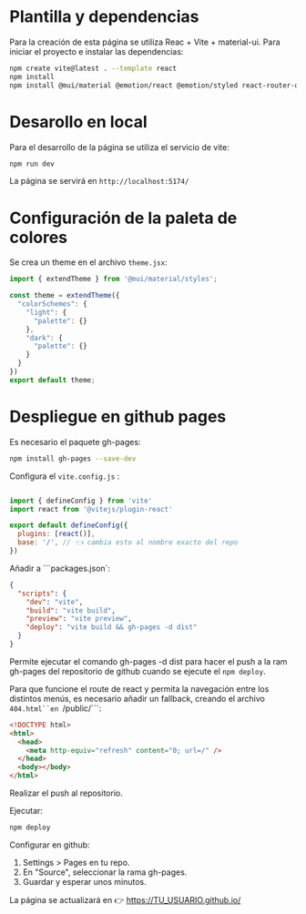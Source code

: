 # Plantilla y dependencias

Para la creación de esta página se utiliza Reac + Vite + material-ui. Para iniciar el proyecto e instalar las dependencias:

```bash
npm create vite@latest . --template react
npm install
npm install @mui/material @emotion/react @emotion/styled react-router-dom @mui/material-icons

```

# Desarollo en local
Para el desarrollo de la página se utiliza el servicio de vite:

```bash
npm run dev
```

La página se servirá en ```http://localhost:5174/```

# Configuración de la paleta de colores

Se crea un theme en el archivo ```theme.jsx```:
```jsx
import { extendTheme } from '@mui/material/styles';

const theme = extendTheme({
  "colorSchemes": {
    "light": {
      "palette": {}
    },
    "dark": {
      "palette": {}
    }
  }
})
export default theme;
```

# Despliegue en github pages

Es necesario el paquete gh-pages:

```bash
npm install gh-pages --save-dev
```

Configura el ```vite.config.js``` :
```jsx

import { defineConfig } from 'vite'
import react from '@vitejs/plugin-react'

export default defineConfig({
  plugins: [react()],
  base: '/', // 👈 cambia esto al nombre exacto del repo
})
```

Añadir a ```packages.json`:

```json
{
  "scripts": {
    "dev": "vite",
    "build": "vite build",
    "preview": "vite preview",
    "deploy": "vite build && gh-pages -d dist"
  }
}
```

Permite ejecutar el comando gh-pages -d dist para hacer el push a la ram gh-pages del repositorio de github cuando se ejecute el ```npm deploy```.


Para que funcione el route de react y permita la navegación entre los distintos menús, es necesario añadir un fallback, creando el archivo ```404.html``en ```/public/```:

```html
<!DOCTYPE html>
<html>
  <head>
    <meta http-equiv="refresh" content="0; url=/" />
  </head>
  <body></body>
</html>
```

Realizar el push al repositorio.

Ejecutar:

```bash
npm deploy
```

Configurar en github:
1. Settings > Pages en tu repo.
2. En "Source", seleccionar la rama gh-pages.
3. Guardar y esperar unos minutos.

La página se actualizará en
👉 https://TU_USUARIO.github.io/